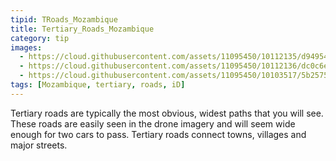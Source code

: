 ```yaml
---
tipid: TRoads_Mozambique
title: Tertiary_Roads_Mozambique
category: tip
images:
  - https://cloud.githubusercontent.com/assets/11095450/10112135/d94954ce-63a6-11e5-80b5-49448a58954e.png
  - https://cloud.githubusercontent.com/assets/11095450/10112136/dc0c6eb2-63a6-11e5-9cd9-592697f46b0a.png
  - https://cloud.githubusercontent.com/assets/11095450/10103517/5b257548-6372-11e5-97cc-f8d3b30ac487.png
tags: [Mozambique, tertiary, roads, iD]
---
```

Tertiary roads are typically the most obvious, widest paths that you will see. These roads are easily seen in the drone imagery and will seem wide enough for two cars to pass. Tertiary roads connect towns, villages and major streets.
